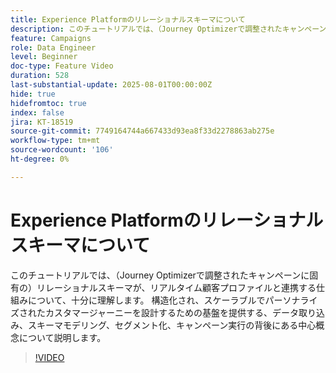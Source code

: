 ```yaml
---
title: Experience Platformのリレーショナルスキーマについて
description: このチュートリアルでは、（Journey Optimizerで調整されたキャンペーンに固有の）リレーショナルスキーマが、リアルタイム顧客プロファイルと連携する仕組みについて、十分に理解します。 構造化され、スケーラブルでパーソナライズされたカスタマージャーニーを設計するための基盤を提供する、データ取り込み、スキーマモデリング、セグメント化、キャンペーン実行の背後にある中心概念について説明します。
feature: Campaigns
role: Data Engineer
level: Beginner
doc-type: Feature Video
duration: 528
last-substantial-update: 2025-08-01T00:00:00Z
hide: true
hidefromtoc: true
index: false
jira: KT-18519
source-git-commit: 7749164744a667433d93ea8f33d2278863ab275e
workflow-type: tm+mt
source-wordcount: '106'
ht-degree: 0%

---
```



# Experience Platformのリレーショナルスキーマについて

このチュートリアルでは、（Journey Optimizerで調整されたキャンペーンに固有の）リレーショナルスキーマが、リアルタイム顧客プロファイルと連携する仕組みについて、十分に理解します。 構造化され、スケーラブルでパーソナライズされたカスタマージャーニーを設計するための基盤を提供する、データ取り込み、スキーマモデリング、セグメント化、キャンペーン実行の背後にある中心概念について説明します。

>[!VIDEO](https://video.tv.adobe.com/v/3470214/?learn=on&enablevpops)
